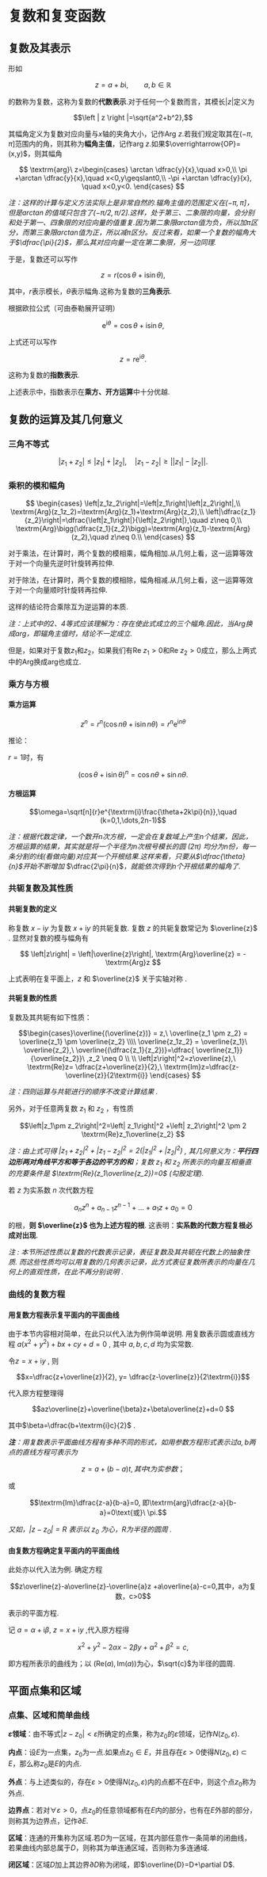 # 复数和复变函数

## 复数及其表示

形如

$$z=a+b\textrm{i},\qquad a,b\in\mathbb{R}$$

的数称为复数，这称为复数的**代数表示**.对于任何一个复数而言，其模长$\left |z\right|$定义为

$$\left | z \right |=\sqrt{a^2+b^2},$$

其幅角定义为复数对应向量与$x$轴的夹角大小，记作$\textrm{Arg}\ z$.若我们规定取其在$(-\pi,\pi]$范围内的角，则其称为**幅角主值**，记作$\textrm{arg}\ z$.如果$\overrightarrow{OP}=(x,y)$，则其幅角

$$
\textrm{arg}\ z=\begin{cases}
    \arctan \dfrac{y}{x},\quad x>0,\\
    \pi +\arctan \dfrac{y}{x},\quad x<0,y\geqslant0,\\
    -\pi +\arctan \dfrac{y}{x}, \quad x<0,y<0.
\end{cases}
$$

*注：这样的计算与定义方法实际上是非常自然的.辐角主值的范围定义在$(-\pi,\pi]$，但是$\arctan$的值域只包含了$(-\pi/2,\pi/2]$.这样，处于第三、二象限的向量，会分别和处于第一、四象限的对应向量的值重复.因为第二象限arctan值为负，所以加π区分，而第三象限arctan值为正，所以减π区分。反过来看，如果一个复数的幅角大于$\dfrac{\pi}{2}$，那么其对应向量一定在第二象限，另一边同理.*

于是，复数还可以写作

$$
z=r(\cos \theta +\textrm{i}\sin \theta),
$$

其中，$r$表示模长，$\theta$表示幅角.这称为复数的**三角表示**.

根据欧拉公式（可由泰勒展开证明）

$$
\textrm{e}^{\textrm{i}\theta} = \cos \theta+\textrm{i}\sin\theta,
$$

上式还可以写作

$$
z=r\textrm{e}^{\textrm{i}\theta}.
$$

这称为复数的**指数表示**.

上述表示中，指数表示在**乘方、开方运算**中十分优越.

## 复数的运算及其几何意义

### 三角不等式

$$
\left| z_1+z_2\right|\leqslant\left|z_1\right|+\left|z_2\right|,\quad \left| z_1-z_2\right|\geqslant\left|\left|z_1\right|-\left|z_2\right|\right|.
$$

### 乘积的模和幅角

$$
\begin{cases}
    \left|z_1z_2\right|=\left|z_1\right|\left|z_2\right|,\\
    \textrm{Arg}(z_1z_2)=\textrm{Arg}(z_1)+\textrm{Arg}(z_2),\\
    \left|\dfrac{z_1}{z_2}\right|=\dfrac{\left|z_1\right|}{\left|z_2\right|},\quad z\neq 0,\\
    \textrm{Arg}\bigg(\dfrac{z_1}{z_2}\bigg)=\textrm{Arg}(z_1)-\textrm{Arg}(z_2),\quad z\neq 0.\\
\end{cases}
$$

对于乘法，在计算时，两个复数的模相乘，幅角相加.从几何上看，这一运算等效于对一个向量先逆时针旋转再拉伸.

对于除法，在计算时，两个复数的模相除，幅角相减.从几何上看，这一运算等效于对一个向量顺时针旋转再拉伸.

这样的结论符合乘除互为逆运算的本质.

*注：上式中的2、4等式应该理解为：存在使此式成立的三个幅角.因此，当$\textrm{Arg}$换成$\textrm{arg}$，即辐角主值时，结论不一定成立.*

但是，如果对于复数$z_1$和$z_2$，如果我们有$\textrm{Re}\ z_1>0$和$\textrm{Re}\ z_2>0$成立，那么上两式中的$\textrm{Arg}$换成$\textrm{arg}$也成立.

### 乘方与方根

#### 乘方运算

$$z^n=r^n(\cos{n\theta}+\textrm{i}\sin{n\theta})=r^n\textrm{e}^{\textrm{i}n\theta}$$

推论：

$r=1$时，有

$$
(\cos{\theta}+\textrm{i}\sin{\theta})^n=\cos{n\theta}+\sin{n\theta}.
$$

#### 方根运算

$$\omega=\sqrt[n]{r}e^{\textrm{i}\frac{\theta+2k\pi}{n}},\quad (k=0,1,\dots,2n-1)$$

*注：根据代数定律，一个数开$n$次方根，一定会在复数域上产生$n$个结果，因此，方根运算的结果，其实就是将一个半径为$n$次根号模长的圆 ($2\pi$) 均分为n份，每一条分割的线(看做向量)对应其一个开根结果.这样来看，只要从$\dfrac{\theta}{n}$开始不断增加* $\dfrac{2\pi}{n}$*，就能依次得到$n$个开根结果的幅角了.*

### 共轭复数及其性质

#### 共轭复数的定义

称复数 $x-\textrm{i}y$ 为复数 $x+\textrm{i}y$ 的共轭复数. 复数 $z$ 的共轭复数常记为 $\overline{z}$ . 显然对复数的模与幅角有

$$
\left|z\right| = \left|\overline{z}\right|, \textrm{Arg}\overline{z} = - \textrm{Arg}z 
$$ 

上式表明在复平面上，$z$ 和 $\overline{z}$ 关于实轴对称 .

#### 共轭复数的性质

复数及其共轭有如下性质：

$$\begin{cases}\overline{(\overline{z})} = z,\ \overline{z_1 \pm z_2} = \overline{z_1} \pm \overline{z_2} 
\\\\
\overline{z_1z_2} = \overline{z_1}\ \overline{z_2},\ \overline{(\dfrac{z_1}{z_2})}=\dfrac{ \overline{z_1}}{\overline{z_2}}\ ,z_2 \neq 0
\\
\\
\left|z\right|^2=z\overline{z},\ \textrm{Re}z= \dfrac{z+\overline{z}}{2},\ \textrm{Im}z=\dfrac{z-\overline{z}}{2\textrm{i}}
\end{cases}
$$

*注：四则运算与共轭进行的顺序不改变计算结果 .*

另外，对于任意两复数 $z_1$ 和 $z_2$ ，有性质

$$\left|z_1\pm z_2\right|^2=\left| z_1\right|^2 +\left| z_2\right|^2 \pm 2 \textrm{Re}z_1\overline{z_2}
$$

*注：由上式可得 $\left|z_1+ z_2\right|^2+\left|z_1- z_2\right|^2=2(\left|z_1\right|^2+\left|z_2\right|^2)$ , 其几何意义为：**平行四边形两对角线平方和等于各边的平方的和**；复数 $z_1$ 和 $z_2$ 所表示的向量互相垂直的充要条件是 $\textrm{Re}(z_1\overline{z_2})=0$ (勾股定理).*

若 $z$ 为实系数 $n$ 次代数方程

$$a_nz^n + a_{n-1}z^{n-1}+ … +a_1z+a_0=0$$

的根，**则 $\overline{z}$ 也为上述方程的根**. 这表明：**实系数的代数方程复根必成对出现**.

*注 : 本节所述性质以复数的代数表示记录，表征复数及其共轭在代数上的抽象性质. 而这些性质均可以用复数的几何表示记录，此方式表征复数所表示的向量在几何上的直观性质，在此不再分别说明* .

### 曲线的复数方程

#### 用复数方程表示复平面内的平面曲线

由于本节内容相对简单，在此只以代入法为例作简单说明. 用复数表示圆或直线方程 $a(x^2+y^2)+bx +cy+d=0$ , 其中 $a,b,c,d$ 均为实常数.

令$z=x+\textrm{i}y$ , 则

$$x=\dfrac{z+\overline{z}}{2}, y= \dfrac{z-\overline{z}}{2\textrm{i}}$$

代入原方程整理得

$$az\overline{z}+\overline{\beta}z+\beta\overline{z}+d=0 $$

其中$\beta=\dfrac{b+\textrm{i}c}{2}$ .

***注**：用复数表示平面曲线方程有多种不同的形式，如用参数方程形式表示过$a,b$两点的直线方程可表示为*

$$z=a+(b-a)t,其中t为实参数；$$

或

$$\textrm{Im}\dfrac{z-a}{b-a}=0, 即\textrm{arg}\dfrac{z-a}{b-a}=0\text{或}\ \pi.$$

*又如，$\left|z-z_0\right|=R$ 表示以 $z_0$ 为心，$R$为半径的圆周 .*

#### 由复数方程确定复平面内的平面曲线

此处亦以代入法为例. 确定方程

$$z\overline{z}-a\overline{z}-\overline{a}z +a\overline{a}-c=0,其中，a为复数，c>0$$ 

表示的平面方程.

记 $a=\alpha +\textrm{i}\beta$, $z= x+\textrm{i}y$ ,代入原方程得

$$
x^2+y^2 -2\alpha x -2\beta y +\alpha^2 +\beta^2 = c,
$$

即方程所表示的曲线为；以 $(\textrm{Re}(a),\textrm{Im}(a))$为心，$\sqrt{c}$为半径的圆周. 

## 平面点集和区域

### 点集、区域和简单曲线

**$\varepsilon$领域**：由不等式$\left| z-z_0\right|<\varepsilon$所确定的点集，称为$z_0$的$\varepsilon$领域，记作$N(z_0,\varepsilon)$.

**内点**：设$E$为一点集，$z_0$为一点.如果点$z_0\in E$，并且存在$\varepsilon>0$使得$N(z_0,\varepsilon)\subset E$，那么称$z_0$是$E$的内点.

**外点**：与上述类似的，存在$\varepsilon>0$使得$N(z_0,\varepsilon)$内的点都不在$E$中，则这个点$z_0$称为外点.

**边界点**：若对$\forall \varepsilon>0$，点$z_0$的任意领域都有在$E$内的部分，也有在$E$外部的部分，则称其为边界点，记作$\partial E$.

**区域**：连通的开集称为区域.若$D$为一区域，在其内部任意作一条简单的闭曲线，若果曲线内部总属于$D$，则称其为单连通区域，否则称为多连通域.

**闭区域**：区域$D$加上其边界$\partial D$称为闭域，即$\overline{D}=D+\partial D$.
